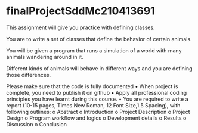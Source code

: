 # finalProjectSddMc210413691

This assignment will give you practice with defining classes. 

You are to write a set of classes that define the behavior of certain animals. 

You will be given a program that runs a simulation of a world with many animals wandering around in it. 

Different kinds of animals will behave in different ways and you are defining those differences.

Please make sure that the code is fully documented
• When project is complete, you need to publish it on github
• Apply all professional coding principles you have learnt during this course.
• You are required to write a report (10-15 pages, Times New Roman, 12 Font Size,1.5 Spacing), with following outlines:
o Abstract
o Introduction
o Project Description
o Project Design
o Program workflow and logics
o Development details
o Results
o Discussion
o Conclusion
